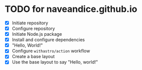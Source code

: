 # TODO for naveandice.github.io

- [x] Initiate repository
- [x] Configure repository
- [x] Initiate Node.js package
- [x] Install and configure dependencies
- [x] "Hello, World!"
- [x] Configure `withastro/action` workflow
- [x] Create a base layout
- [x] Use the base layout to say "Hello, world!"
